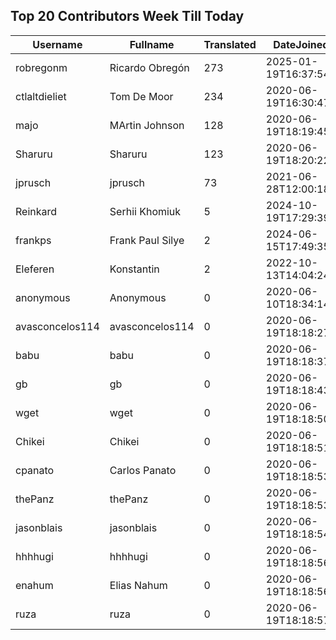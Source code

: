 ## Top 20 Contributors Week Till Today ##
|Username|Fullname|Translated|DateJoined|Language|
|--------|--------|----------|----------|-------|
|robregonm|Ricardo Obregón|273|2025-01-19T16:37:54.|es|
|ctlaltdieliet|Tom De Moor|234|2020-06-19T16:30:47Z|nl|
|majo|MArtin Johnson|128|2020-06-19T18:19:45Z|sv|
|Sharuru|Sharuru|123|2020-06-19T18:20:22.|zh_Hans|
|jprusch|jprusch|73|2021-06-28T12:00:18.|de|
|Reinkard|Serhii Khomiuk|5|2024-10-19T17:29:39.|uk|
|frankps|Frank Paul Silye|2|2024-06-15T17:49:35.|nb_NO|
|Eleferen|Konstantin|2|2022-10-13T14:04:24Z|ru|
|anonymous|Anonymous|0|2020-06-10T18:34:14.||
|avasconcelos114|avasconcelos114|0|2020-06-19T18:18:27Z||
|babu|babu|0|2020-06-19T18:18:37.||
|gb|gb|0|2020-06-19T18:18:43.||
|wget|wget|0|2020-06-19T18:18:50Z|ro|
|Chikei|Chikei|0|2020-06-19T18:18:51Z|zh_Hant|
|cpanato|Carlos Panato|0|2020-06-19T18:18:53Z||
|thePanz|thePanz|0|2020-06-19T18:18:53Z||
|jasonblais|jasonblais|0|2020-06-19T18:18:54Z||
|hhhhugi|hhhhugi|0|2020-06-19T18:18:56.||
|enahum|Elias  Nahum|0|2020-06-19T18:18:56Z|es|
|ruza|ruza|0|2020-06-19T18:18:57.||
